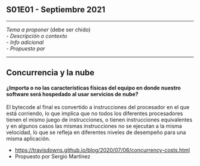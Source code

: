 S01E01 - Septiembre 2021
--

---
*Tema a proponer* (debe ser chido)  
*- Descripción o contexto*  
*- Info adicional*  
*- Propuesto por*

---
## Concurrencia y la nube

#### ¿Importa o no las características físicas del equipo en donde nuestro software será hospedado al usar servicios de nube?
El bytecode al final es convertido a instrucciones del procesador en el que está corriendo, lo que implica que no todos los diferentes procesadores tienen el mismo juego de instrucciones, o tienen instrucciones equivalentes y en algunos casos las mismas instrucciones no se ejecutan a la misma velocidad, lo que se refleja en diferentes niveles de desempeño para una misma aplicación.

- https://travisdowns.github.io/blog/2020/07/06/concurrency-costs.html  
- Propuesto por Sergio Martínez

